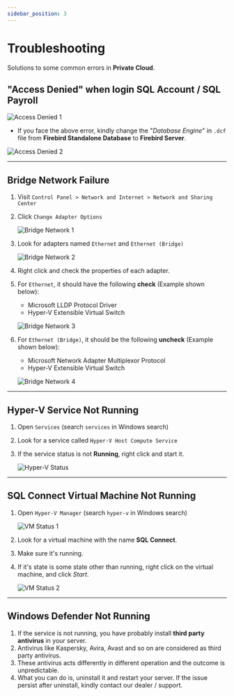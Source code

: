 ```yaml
---
sidebar_position: 3
---
```


# Troubleshooting

Solutions to some common errors in **Private Cloud**.

## "Access Denied" when login SQL Account / SQL Payroll

![Access Denied 1 ](../../static/img/troubleshooting/access-denied-1.png)

- If you face the above error, kindly change the "*Database Engine*" in `.dcf` file from **Firebird Standalone Database** to **Firebird Server**.

![Access Denied 2 ](../../static/img/troubleshooting/access-denied-2.png)

---

## Bridge Network Failure

1. Visit `Control Panel > Network and Internet > Network and Sharing Center`
2. Click `Change Adapter Options`

    ![Bridge Network 1](../../static/img/private-cloud/bridge-1.png)

3. Look for adapters named `Ethernet` and `Ethernet (Bridge)`

    ![Bridge Network 2](../../static/img/private-cloud/bridge-2.png)

4. Right click and check the properties of each adapter.
5. For `Ethernet`, it should have the following **check** (Example shown below):
    - Microsoft LLDP Protocol Driver
    - Hyper-V Extensible Virtual Switch

    ![Bridge Network 3](../../static/img/private-cloud/bridge-3.png)

6. For `Ethernet (Bridge)`, it should be the following **uncheck** (Example shown below):
    - Microsoft Network Adapter Multiplexor Protocol
    - Hyper-V Extensible Virtual Switch

    ![Bridge Network 4](../../static/img/private-cloud/bridge-4.png)

---

## Hyper-V Service Not Running

1. Open `Services` (search `services` in Windows search)
2. Look for a service called `Hyper-V Host Compute Service`
3. If the service status is not **Running**, right click and start it.

    ![Hyper-V Status](../../static/img/private-cloud/hyper-v-status.png)

---

## SQL Connect Virtual Machine Not Running

1. Open `Hyper-V Manager` (search `hyper-v` in Windows search)

    ![VM Status 1](../../static/img/private-cloud/vm-status-1.png)

2. Look for a virtual machine with the name **SQL Connect**.
3. Make sure it's running.
4. If it's state is some state other than running, right click on the virtual machine, and click *Start*.

    ![VM Status 2](../../static/img/private-cloud/vm-status-2.png)

---

## Windows Defender Not Running

1. If the service is not running, you have probably install **third party antivirus** in your server.
2. Antivirus like Kaspersky, Avira, Avast and so on are considered as third party antivirus.
3. These antivirus acts differently in different operation and the outcome is unpredictable.
4. What you can do is, uninstall it and restart your server. If the issue persist after uninstall, kindly contact our dealer / support.

